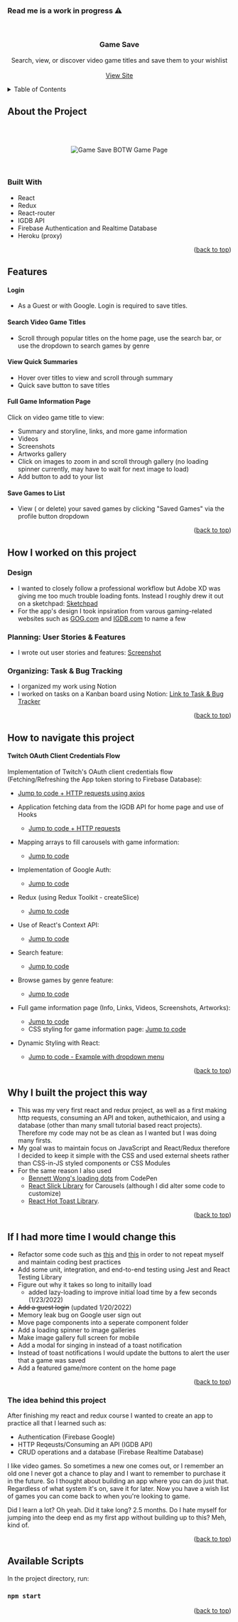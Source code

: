 <div id="top"></div>

### Read me is a work in progress ⚠


<!-- PROJECT HEADER -->
<br />
<div align="center">

<h3 align="center">Game Save</h3>

  <p align="center">
    Search, view, or discover video game titles and save them to your wishlist
    <br />
    <br />
    <a href="https://game-save.web.app">View Site</a>
  </p>
</div>

<!-- TABLE OF CONTENTS -->
<details>
  <summary>Table of Contents</summary>
  <ol>
     <li>
      <a href="#about-the-project">About the Project</a>
    </li>
    <li>
      <a href="#the-idea-behind-this-project">The idea behind this project</a>
    </li>
    <li>
      <a href="#how-i-worked-on-this-project">How I worked on this project</a>
      <ul>
        <li><a href="#design">Design</a></li>
        <li><a href="#planning:-user-stories-&-features">Planning: User Stories & Features</a></li>
        <li><a href="#organization:-task-&-bug-tracking">Organization: Task & Bug Tracking</a></li>
      </ul>
    </li>
    <li>
      <a href="#how-to-navigate-this-project">How to navigate this project</a>
    </li>
    <li><a href="#why-i-built-the-project-this-way">Why I built the project this way</a></li>
    <li><a href="#if-i-had-more-time-i-would-change-this">If I had more time I would change this</a></li>
    <li><a href="#available-scripts">Available Scripts</a></li>
  </ol>
</details>

<!-- ABOUT THE PROJECT -->
## About the Project
<br />
<br />

<div align="center">

![Game Save BOTW Game Page](https://raw.githubusercontent.com/rbhogal/rbhogal.github.io/main/images/projects/game-save/Game-Save__BOTW_game_page.png)

</div>
<br />

### Built With
* React
* Redux
* React-router
* IGDB API
* Firebase Authentication and Realtime Database
* Heroku (proxy)

<p align="right">(<a href="#top">back to top</a>)</p>

## Features

#### Login
* As a Guest or with Google. Login is required to save titles. 

#### Search Video Game Titles
* Scroll through popular titles on the home page, use the search bar, or use the dropdown to search games by genre

#### View Quick Summaries
* Hover over titles to view and scroll through summary
* Quick save button to save titles

#### Full Game Information Page
Click on video game title to view:
* Summary and storyline, links, and more game information
* Videos
* Screenshots
* Artworks gallery
* Click on images to zoom in and scroll through gallery (no loading spinner currently, may have to wait for next image to load)
* Add button to add to your list

#### Save Games to List
* View ( or delete) your saved games by clicking "Saved Games" via the profile button dropdown

<p align="right">(<a href="#top">back to top</a>)</p>

## How I worked on this project

### Design

* I wanted to closely follow a professional workflow but Adobe XD was giving me too much trouble loading fonts. Instead I roughly drew it out on a sketchpad: [Sketchpad](https://raw.githubusercontent.com/rbhogal/game-save-app/main/screenshots/sketch-home-page.jpg)
* For the app's design I took inpsiration from varous gaming-related websites such as [GOG.com](https://www.gog.com/) and [IGDB.com](https://www.igdb.com/games/the-legend-of-zelda-breath-of-the-wild) to name a few

### Planning: User Stories & Features
* I wrote out user stories and features: [Screenshot](https://raw.githubusercontent.com/rbhogal/game-save-app/main/screenshots/game-save-user-stories-features.png)

### Organizing: Task & Bug Tracking
* I organized my work using Notion
* I worked on tasks on a Kanban board using Notion: [Link to Task & Bug Tracker](https://hypnotic-saver-f39.notion.site/3fbacc81006c470e8338bda191f6a7d0?v=48360e6b61a245df8627d0df2eef8e31)

<p align="right">(<a href="#top">back to top</a>)</p>

## How to navigate this project

#### Twitch OAuth Client Credentials Flow
Implementation of Twitch's OAuth client credentials flow (Fetching/Refreshing the App token storing to Firebase Database): 
  * [Jump to code + HTTP requests using axios](src/app/getAppToken.js)

* Application fetching data from the IGDB API for home page and use of Hooks
  * [Jump to code + HTTP requests](src/components/Home.js)
  
* Mapping arrays to fill carousels with game information: 
  * [Jump to code](src/components/carousels/GamesHorizontalScroll.js)

* Implementation of Google Auth: 
  * [Jump to code](src/components/navbar/GoogleAuth.js)

* Redux (using Redux Toolkit - createSlice)
  * [Jump to code](src/features/user/userSlice.js)

* Use of React's Context API: 
  * [Jump to code](src/store/auth-context.js)
  
* Search feature: 
  * [Jump to code](src/components/navbar/searchbox/SearchBox.js)
  
* Browse games by genre feature: 
  * [Jump to code](src/components/GameListGenre.js)
  
* Full game information page (Info, Links, Videos, Screenshots, Artworks): 
  * [Jump to code](src/components/game/Game.js)
  * CSS styling for game information page: [Jump to code](src/components/game/Game.css)
  
* Dynamic Styling with React: 
  * [Jump to code - Example with dropdown menu](https://github.com/rbhogal/game-save-app/blob/692245f90cf8a7f1730671039f3dfaf96a0e937c/src/components/navbar/searchbox/SearchBox.js#L25)

<p align="right">(<a href="#top">back to top</a>)</p>

## Why I built the project this way

* This was my very first react and redux project, as well as a first making http requests, consuming an API and token, authethicaion, and using a database (other than many small tutorial based react projects). Therefore my code may not be as clean as I wanted but I was doing many firsts. 
* My goal was to maintain focus on JavaScript and React/Redux therefore I decided to keep it simple with the CSS and used external sheets rather than CSS-in-JS styled components or CSS Modules
* For the same reason I also used 
  * [Bennett Wong's loading dots](https://codepen.io/bennett/pen/GjRPdk) from CodePen
  * [React Slick Library](https://react-slick.neostack.com/) for Carousels (although I did alter some code to customize)
  * [React Hot Toast Library](https://react-hot-toast.com/). 

<p align="right">(<a href="#top">back to top</a>)</p>
  
## If I had more time I would change this

* Refactor some code such as [this](https://github.com/rbhogal/game-save-app/blob/main/src/components/Home.js#L155) and [this](https://github.com/rbhogal/game-save-app/blob/692245f90cf8a7f1730671039f3dfaf96a0e937c/src/components/SavedGames.js#L57) in order to not repeat myself and maintain coding best practices
* Add some unit, integration, and end-to-end testing using Jest and React Testing Library
* Figure out why it takes so long to initailly load
  * added lazy-loading to improve initial load time by a few seconds (1/23/2022)
* ~~Add a guest login~~ (updated 1/20/2022)
* Memory leak bug on Google user sign out
* Move page components into a seperate component folder
* Add a loading spinner to image galleries
* Make image gallery full screen for mobile
* Add a modal for singing in instead of a toast notification
* Instead of toast notifications I would update the buttons to alert the user that a game was saved
* Add a featured game/more content on the home page

<p align="right">(<a href="#top">back to top</a>)</p>

### The idea behind this project

After finishing my react and redux course I wanted to create an app to practice all that I learned such as:
* Authentication (Firebase Google)
* HTTP Reqeusts/Consuming an API (IGDB API)
* CRUD operations and a database (Firebase Realtime Database) 

I like video games. So sometimes a new one comes out, or I remember an old one I never got a chance to play and I want to remember to purchase it in the future. So I thought about building an app where you can do just that. Regardless of what system it's on, save it for later. Now you have a wish list of games you can come back to when you're looking to game.

Did I learn a lot? Oh yeah. Did it take long? 2.5 months. Do I hate myself for jumping into the deep end as my first app without building up to this? Meh, kind of. 

<p align="right">(<a href="#top">back to top</a>)</p>

## Available Scripts

In the project directory, run:

### `npm start`

<p align="right">(<a href="#top">back to top</a>)</p>

